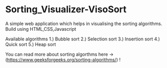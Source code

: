 # Sorting_Visualizer-VisoSort
A simple web application which helps in visualising the sorting algorithms.
Build using HTML,CSS,Javascript

Available algorithms
1.) Bubble sort
2.) Selection sort
3.) Insertion sort
4.) Quick sort
5.) Heap sort

You can read more about sorting algorthms here -> (https://www.geeksforgeeks.org/sorting-algorithms/) !
